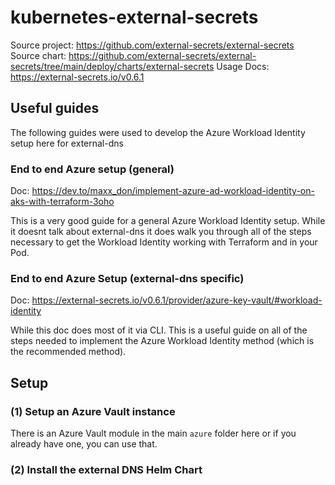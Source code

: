 #  kubernetes-external-secrets

Source project: https://github.com/external-secrets/external-secrets
Source chart: https://github.com/external-secrets/external-secrets/tree/main/deploy/charts/external-secrets
Usage Docs: https://external-secrets.io/v0.6.1


## Useful guides

The following guides were used to develop the Azure Workload Identity setup here for external-dns

### End to end Azure setup (general)
Doc: https://dev.to/maxx_don/implement-azure-ad-workload-identity-on-aks-with-terraform-3oho

This is a very good guide for a general Azure Workload Identity setup.  While it doesnt talk
about external-dns it does walk you through all of the steps necessary to get the Workload
Identity working with Terraform and in your Pod.

### End to end Azure Setup (external-dns specific)
Doc: https://external-secrets.io/v0.6.1/provider/azure-key-vault/#workload-identity

While this doc does most of it via CLI.  This is a useful guide on all of the steps needed
to implement the Azure Workload Identity method (which is the recommended method).

## Setup

### (1) Setup an Azure Vault instance
There is an Azure Vault module in the main `azure` folder here or if you already have one, you can use
that.

### (2) Install the external DNS Helm Chart